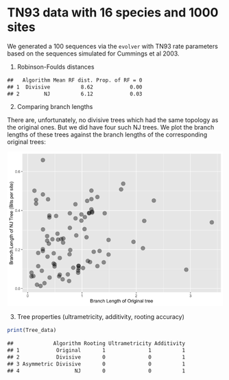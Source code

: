 TN93 data with 16 species and 1000 sites
================

We generated a 100 sequences via the `evolver` with TN93 rate parameters
based on the sequences simulated for Cummings et al 2003.

1.  Robinson-Foulds distances

<!-- -->

    ##   Algorithm Mean RF dist. Prop. of RF = 0
    ## 1  Divisive          8.62            0.00
    ## 2        NJ          6.12            0.03

2.  Comparing branch lengths

There are, unfortunately, no divisive trees which had the same topology
as the original ones. But we did have four such NJ trees. We plot the
branch lengths of these trees against the branch lengths of the
corresponding original trees:

![](TN93_Jul21_files/figure-gfm/unnamed-chunk-7-1.png)<!-- -->

3.  Tree properties (ultrametricity, additivity, rooting accuracy)

``` r
print(Tree_data)
```

    ##             Algorithm Rooting Ultrametricity Additivity
    ## 1            Original       1              1          1
    ## 2            Divisive       0              0          1
    ## 3 Asymmetric Divisive       0              0          1
    ## 4                  NJ       0              0          1
